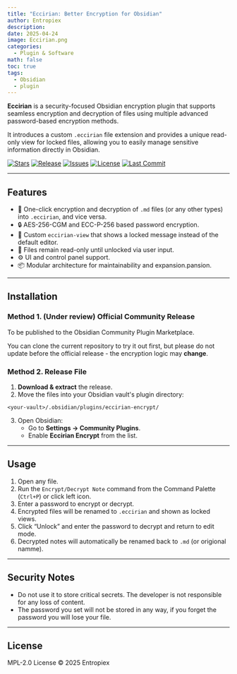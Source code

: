 ```yaml
---
title: "Eccirian: Better Encryption for Obsidian"
author: Entropiex
description: 
date: 2025-04-24
image: Eccirian.png
categories:
  - Plugin & Software
math: false
toc: true
tags:
  - Obsidian
  - plugin
---
```

**Eccirian** is a security-focused Obsidian encryption plugin that supports seamless encryption and decryption of files using multiple advanced password-based encryption methods. 

It introduces a custom `.eccirian` file extension and provides a unique read-only view for locked files, allowing you to easily manage sensitive information directly in Obsidian.


[![Stars](https://img.shields.io/github/stars/Enthalpiex/Eccirian-Encrypt?style=social)](https://github.com/Enthalpiex/Eccirian-Encrypt/stargazers)
[![Release](https://img.shields.io/github/v/release/Enthalpiex/Eccirian-Encrypt?include_prereleases&label=release)](https://github.com/Enthalpiex/Eccirian-Encrypt/releases)
[![Issues](https://img.shields.io/github/issues/Enthalpiex/Eccirian-Encrypt)](https://github.com/Enthalpiex/Eccirian-Encrypt/issues)
[![License](https://img.shields.io/github/license/Enthalpiex/Eccirian-Encrypt)](https://github.com/Enthalpiex/Eccirian-Encrypt/blob/main/LICENSE)
[![Last Commit](https://img.shields.io/github/last-commit/Enthalpiex/Eccirian-Encrypt)](https://github.com/Enthalpiex/Eccirian-Encrypt/commits/main)

---

##  Features

- 🔁 One-click encryption and decryption of `.md` files (or any other types) into `.eccirian`, and vice versa.
- 🔒 AES-256-CGM and ECC-P-256 based password encryption.
- 📄 Custom `eccirian-view` that shows a locked message instead of the default editor.
- 🧷 Files remain read-only until unlocked via user input.
- ⚙️ UI and control panel support.
- 📦 Modular architecture for maintainability and expansion.pansion.

---

##  Installation

### Method 1. (Under review) Official Community Release

To be published to the Obsidian Community Plugin Marketplace.

You can clone the current repository to try it out first, but please do not update before the official release - the encryption logic may **change**.


###  Method 2. Release File

1. **Download & extract** the release.
2. Move the files into your Obsidian vault's plugin directory:

```
<your-vault>/.obsidian/plugins/eccirian-encrypt/
```

3. Open Obsidian:
   - Go to **Settings → Community Plugins**.
   - Enable **Eccirian Encrypt** from the list.

---

##  Usage

1. Open any file.
2. Run the `Encrypt/Decrypt Note` command from the Command Palette (`Ctrl+P`) or click left icon.
3. Enter a password to encrypt or decrypt.
4. Encrypted files will be renamed to `.eccirian` and shown as locked views.
5. Click “Unlock” and enter the password to decrypt and return to edit mode.
6. Decrypted notes will automatically be renamed back to `.md` (or origional namme).

---

##  Security Notes

- Do not use it to store critical secrets. The developer is not responsible for any loss of content.
- The password you set will not be stored in any way, if you forget the password you will lose your file.

---

##  License

MPL-2.0 License © 2025 Entropiex

